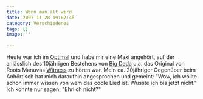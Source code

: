 ```yaml
---
title: Wenn man alt wird
date: 2007-11-28 19:02:48
category: Verschiedenes
tags: []
image: ''

---
```


Heute war ich im [Optimal](http://www.echtoptimal.de/) und habe mir eine Maxi angehört, auf der anlässlich des 10jährigen Bestehens von [Big Dada](http://www.bigdada.com/) u.a. das Original von Roots Manuvas [Witness](http://www.youtube.com/watch?v=wbuSdXKtJX4) zu hören war. Mein ca. 20jähriger Gegenüber beim Anhörtisch hat mich daraufhin angesprochen und gemeint: "Wow, ich wollte schon immer wissen von wem das coole Lied ist. Wusste ich bis jetzt nicht." Ich konnte nur sagen: "Ehrlich nicht?"

